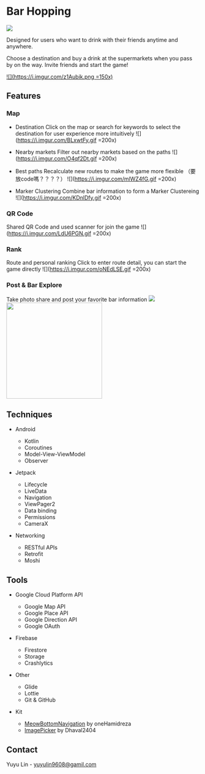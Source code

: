 # Bar Hopping
![](https://i.imgur.com/J3I5R0o.png)


Designed for users who want to drink with their friends anytime and anywhere.

Choose a destination and buy a drink at the supermarkets when you pass by on the way.
Invite friends and start the game!

[![](https://i.imgur.com/z1Aubik.png =150x)](https://play.google.com/store/apps/details?id=com.yuyu.barhopping)


## Features
### Map

* Destination
  Click on the map or search for keywords to select the destination for user experience more intuitively
  ![](https://i.imgur.com/BLxwtFy.gif =200x)


* Nearby markets
  Filter out nearby markets based on the paths
  ![](https://i.imgur.com/O4qf2Dt.gif =200x)

* Best paths
  Recalculate new routes to make the game more flexible
  （要放code嗎？？？？）
  ![](https://i.imgur.com/mlWZ4fG.gif =200x)


* Marker Clustering
  Combine bar information to form a Marker Clustereing
  ![](https://i.imgur.com/KDnlDfy.gif =200x)

### QR Code
Shared QR Code and used scanner for join the game
![](https://i.imgur.com/LdU6PGN.gif =200x)

### Rank
Route and personal ranking
Click to enter route detail, you can start the game directly
![](https://i.imgur.com/oNEdLSE.gif =200x)


### Post & Bar Explore
Take photo share and post your favorite bar information
<img src ="https://i.imgur.com/A7m2evP.png"><img src="https://i.imgur.com/16Vdfu5.gif" width="250"/>




## Techniques
* Android

    * Kotlin
    * Coroutines
    * Model-View-ViewModel
    * Observer

* Jetpack

    * Lifecycle
    * LiveData
    * Navigation
    * ViewPager2
    * Data binding
    * Permissions
    * CameraX

* Networking

    * RESTful APIs
    * Retrofit
    * Moshi


## Tools
* Google Cloud Platform API

    * Google Map API
    * Google Place API
    * Google Direction API
    * Google OAuth

* Firebase

    * Firestore
    * Storage
    * Crashlytics

* Other

    * Glide
    * Lottie
    * Git & GitHub

* Kit

    * [MeowBottomNavigation](https://github.com/oneHamidreza/MeowBottomNavigation) by oneHamidreza
    * [ImagePicker](https://github.com/Dhaval2404/ImagePicker) by Dhaval2404


## Contact
Yuyu Lin - yuyulin9608@gamil.com
